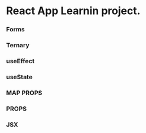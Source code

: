 # React App Learnin project.

### Forms

### Ternary

### useEffect

### useState

### MAP PROPS

### PROPS

### JSX
